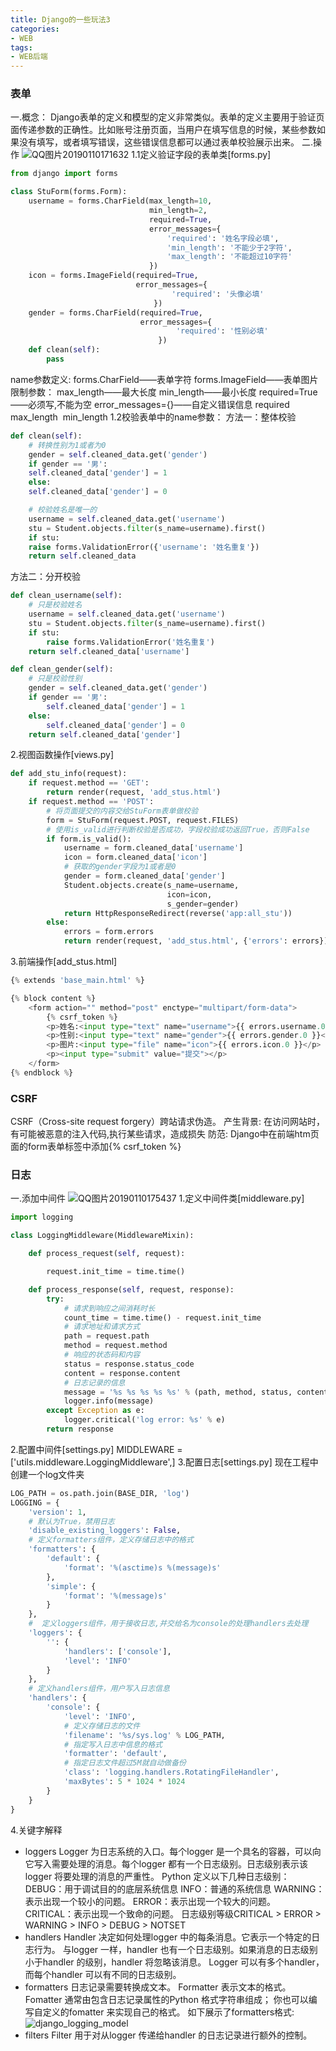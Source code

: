 ```yaml
---
title: Django的一些玩法3
categories: 
- WEB
tags:
- WEB后端
---
```


### 表单
一.概念：
Django表单的定义和模型的定义非常类似。表单的定义主要用于验证页面传递参数的正确性。比如账号注册页面，当用户在填写信息的时候，某些参数如果没有填写，或者填写错误，这些错误信息都可以通过表单校验展示出来。
二.操作
![QQ图片20190110171632](/img/QQ图片20190110171632.png)
1.1定义验证字段的表单类[forms.py]
```python
from django import forms

class StuForm(forms.Form):
	username = forms.CharField(max_length=10,
                               min_length=2,
                               required=True,
                               error_messages={
                                   'required': '姓名字段必填',
                                   'min_length': '不能少于2字符',
                                   'max_length': '不能超过10字符'
                               })
	icon = forms.ImageField(required=True,
                            error_messages={
                                  	'required': '头像必填'
                                })
    gender = forms.CharField(required=True,
                             error_messages={
                                     'required': '性别必填'
                                 })
    def clean(self):
    	pass
```
name参数定义:
forms.CharField——表单字符
forms.ImageField——表单图片
限制参数：
max_length——最大长度
min_length——最小长度
required=True——必须写,不能为空
error_messages={}——自定义错误信息
​	required
​	max_length
​	min_length
1.2校验表单中的name参数：
方法一：整体校验
```python
def clean(self):
    # 转换性别为1或者为0
    gender = self.cleaned_data.get('gender')
    if gender == '男':
    self.cleaned_data['gender'] = 1
    else:
    self.cleaned_data['gender'] = 0

    # 校验姓名是唯一的
    username = self.cleaned_data.get('username')
    stu = Student.objects.filter(s_name=username).first()
    if stu:
    raise forms.ValidationError({'username': '姓名重复'})
    return self.cleaned_data
```
方法二：分开校验
```python
def clean_username(self):
	# 只是校验姓名
	username = self.cleaned_data.get('username')
	stu = Student.objects.filter(s_name=username).first()
	if stu:
		raise forms.ValidationError('姓名重复')
	return self.cleaned_data['username']

def clean_gender(self):
	# 只是校验性别
	gender = self.cleaned_data.get('gender')
	if gender == '男':
		self.cleaned_data['gender'] = 1
	else:
		self.cleaned_data['gender'] = 0
	return self.cleaned_data['gender']
```
2.视图函数操作[views.py]
```python
def add_stu_info(request):
    if request.method == 'GET':
        return render(request, 'add_stus.html')
    if request.method == 'POST':
        # 将页面提交的内容交给StuForm表单做校验
        form = StuForm(request.POST, request.FILES)
        # 使用is_valid进行判断校验是否成功，字段校验成功返回True，否则False
        if form.is_valid():
            username = form.cleaned_data['username']
            icon = form.cleaned_data['icon']
            # 获取的gender字段为1或者是0
            gender = form.cleaned_data['gender']
            Student.objects.create(s_name=username,
                                   icon=icon,
                                   s_gender=gender)
            return HttpResponseRedirect(reverse('app:all_stu'))
        else:
            errors = form.errors
            return render(request, 'add_stus.html', {'errors': errors})
```
3.前端操作[add_stus.html]
```python
{% extends 'base_main.html' %}

{% block content %}
    <form action="" method="post" enctype="multipart/form-data">
        {% csrf_token %}
        <p>姓名:<input type="text" name="username">{{ errors.username.0 }}</p>
        <p>性别:<input type="text" name="gender">{{ errors.gender.0 }}</p>
        <p>图片:<input type="file" name="icon">{{ errors.icon.0 }}</p>
        <p><input type="submit" value="提交"></p>
    </form>
{% endblock %}
```
### CSRF
CSRF（Cross-site request forgery）跨站请求伪造。
产生背景: 在访问网站时，有可能被恶意的注入代码,执行某些请求，造成损失
防范: Django中在前端htm页面的form表单标签中添加{% csrf_token %}

### 日志
一.添加中间件
![QQ图片20190110175437](/img/QQ图片20190110175437.png)
1.定义中间件类[middleware.py]
```python
import logging

class LoggingMiddleware(MiddlewareMixin):

    def process_request(self, request):

        request.init_time = time.time()

    def process_response(self, request, response):
        try:
            # 请求到响应之间消耗时长
            count_time = time.time() - request.init_time
            # 请求地址和请求方式
            path = request.path
            method = request.method
            # 响应的状态码和内容
            status = response.status_code
            content = response.content
            # 日志记录的信息
            message = '%s %s %s %s %s' % (path, method, status, content, count_time)
            logger.info(message)
        except Exception as e:
            logger.critical('log error: %s' % e)
        return response
```
2.配置中间件[settings.py]
MIDDLEWARE = ['utils.middleware.LoggingMiddleware',]
3.配置日志[settings.py]
现在工程中创建一个log文件夹
```python
LOG_PATH = os.path.join(BASE_DIR, 'log')
LOGGING = {
    'version': 1,
    # 默认为True，禁用日志
    'disable_existing_loggers': False,
    # 定义formatters组件，定义存储日志中的格式
    'formatters': {
        'default': {
            'format': '%(asctime)s %(message)s'
        },
        'simple': {
            'format': '%(message)s'
        }
    },
    #  定义loggers组件，用于接收日志,并交给名为console的处理handlers去处理
    'loggers': {
        '': {
            'handlers': ['console'],
            'level': 'INFO'
        }
    },
    # 定义handlers组件，用户写入日志信息
    'handlers': {
        'console': {
            'level': 'INFO',
            # 定义存储日志的文件
            'filename': '%s/sys.log' % LOG_PATH,
            # 指定写入日志中信息的格式
            'formatter': 'default',
            # 指定日志文件超过5M就自动做备份
            'class': 'logging.handlers.RotatingFileHandler',
            'maxBytes': 5 * 1024 * 1024
        }
    }
}
```
4.关键字解释

- loggers
	Logger 为日志系统的入口。每个logger 是一个具名的容器，可以向它写入需要处理的消息。每个logger 都有一个日志级别。日志级别表示该logger 将要处理的消息的严重性。
	Python 定义以下几种日志级别：
	DEBUG：用于调试目的的底层系统信息
	INFO：普通的系统信息
	WARNING：表示出现一个较小的问题。
	ERROR：表示出现一个较大的问题。
	CRITICAL：表示出现一个致命的问题。
	日志级别等级CRITICAL > ERROR > WARNING > INFO > DEBUG > NOTSET
- handlers
	Handler 决定如何处理logger 中的每条消息。它表示一个特定的日志行为。
	与logger 一样，handler 也有一个日志级别。如果消息的日志级别小于handler 的级别，handler 将忽略该消息。
	Logger 可以有多个handler，而每个handler 可以有不同的日志级别。
- formatters
	日志记录需要转换成文本。
	Formatter 表示文本的格式。Fomatter 通常由包含日志记录属性的Python 格式字符串组成；
	你也可以编写自定义的fomatter 来实现自己的格式。
	如下展示了formatters格式: 
	![django_logging_model](/img/django_logging_model.png)
- filters
	Filter 用于对从logger 传递给handler 的日志记录进行额外的控制。

